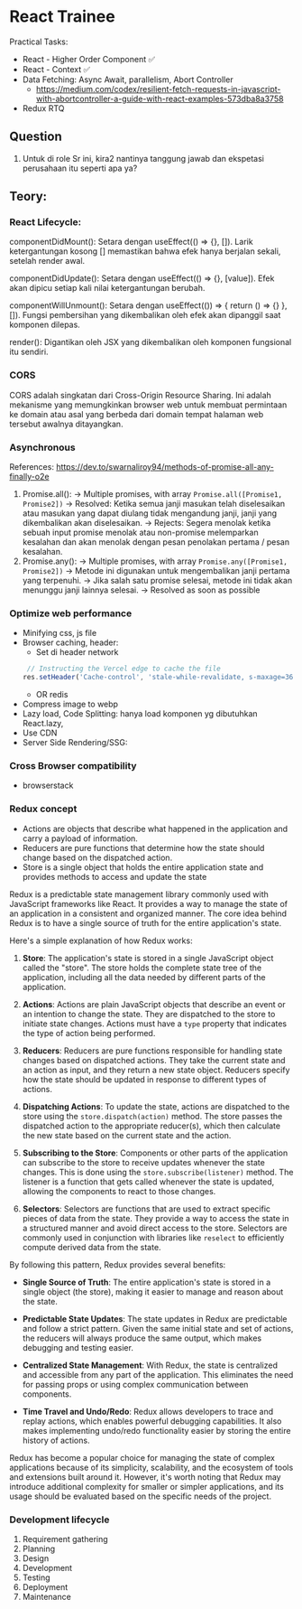 # React Trainee

Practical Tasks:
- React - Higher Order Component ✅
- React - Context ✅
- Data Fetching: Async Await, parallelism, Abort Controller
  - https://medium.com/codex/resilient-fetch-requests-in-javascript-with-abortcontroller-a-guide-with-react-examples-573dba8a3758
- Redux RTQ

## Question
1. Untuk di role Sr ini, kira2 nantinya tanggung jawab dan ekspetasi perusahaan itu seperti apa ya?

## Teory:
### React Lifecycle:
componentDidMount():  Setara dengan useEffect(() => {}, []). Larik ketergantungan kosong [] memastikan bahwa efek hanya berjalan sekali, setelah render awal.

componentDidUpdate(): Setara dengan useEffect(() => {}, [value]). Efek akan dipicu setiap kali nilai ketergantungan berubah.

componentWillUnmount(): Setara dengan useEffect(()) => { return () => {} }, []). Fungsi pembersihan yang dikembalikan oleh efek akan dipanggil saat komponen dilepas.

render(): Digantikan oleh JSX yang dikembalikan oleh komponen fungsional itu sendiri.

### CORS
CORS adalah singkatan dari Cross-Origin Resource Sharing. Ini adalah mekanisme yang memungkinkan browser web untuk membuat permintaan ke domain atau asal yang berbeda dari domain tempat halaman web tersebut awalnya ditayangkan.

### Asynchronous
References: https://dev.to/swarnaliroy94/methods-of-promise-all-any-finally-o2e
1. Promise.all(): 
    -> Multiple promises, with array `Promise.all([Promise1, Promise2])`
    -> Resolved: Ketika semua janji masukan telah diselesaikan atau masukan yang dapat diulang tidak mengandung janji, janji yang dikembalikan akan diselesaikan.
    -> Rejects: Segera menolak ketika sebuah input promise menolak atau non-promise melemparkan kesalahan dan akan menolak dengan pesan penolakan pertama / pesan kesalahan.
2. Promise.any(): 
    -> Multiple promises, with array `Promise.any([Promise1, Promise2])`
    -> Metode ini digunakan untuk mengembalikan janji pertama yang terpenuhi.
    -> Jika salah satu promise selesai, metode ini tidak akan menunggu janji lainnya selesai.
    -> Resolved as soon as possible

### Optimize web performance
- Minifying css, js file
- Browser caching, header:
  - Set di header network 
  ```ts
   // Instructing the Vercel edge to cache the file
  res.setHeader('Cache-control', 'stale-while-revalidate, s-maxage=3600') 
  ```
  - OR redis
- Compress image to webp
- Lazy load, Code Splitting: hanya load komponen yg dibutuhkan React.lazy,
- Use CDN
- Server Side Rendering/SSG:

### Cross Browser compatibility
- browserstack

### Redux concept
- Actions are objects that describe what happened in the application and carry a payload of information.
- Reducers are pure functions that determine how the state should change based on the dispatched action.
- Store is a single object that holds the entire application state and provides methods to access and update the state

Redux is a predictable state management library commonly used with JavaScript frameworks like React. It provides a way to manage the state of an application in a consistent and organized manner. The core idea behind Redux is to have a single source of truth for the entire application's state.

Here's a simple explanation of how Redux works:

1. **Store**: The application's state is stored in a single JavaScript object called the "store". The store holds the complete state tree of the application, including all the data needed by different parts of the application.

2. **Actions**: Actions are plain JavaScript objects that describe an event or an intention to change the state. They are dispatched to the store to initiate state changes. Actions must have a `type` property that indicates the type of action being performed.

3. **Reducers**: Reducers are pure functions responsible for handling state changes based on dispatched actions. They take the current state and an action as input, and they return a new state object. Reducers specify how the state should be updated in response to different types of actions.

4. **Dispatching Actions**: To update the state, actions are dispatched to the store using the `store.dispatch(action)` method. The store passes the dispatched action to the appropriate reducer(s), which then calculate the new state based on the current state and the action.

5. **Subscribing to the Store**: Components or other parts of the application can subscribe to the store to receive updates whenever the state changes. This is done using the `store.subscribe(listener)` method. The listener is a function that gets called whenever the state is updated, allowing the components to react to those changes.

6. **Selectors**: Selectors are functions that are used to extract specific pieces of data from the state. They provide a way to access the state in a structured manner and avoid direct access to the store. Selectors are commonly used in conjunction with libraries like `reselect` to efficiently compute derived data from the state.

By following this pattern, Redux provides several benefits:

- **Single Source of Truth**: The entire application's state is stored in a single object (the store), making it easier to manage and reason about the state.

- **Predictable State Updates**: The state updates in Redux are predictable and follow a strict pattern. Given the same initial state and set of actions, the reducers will always produce the same output, which makes debugging and testing easier.

- **Centralized State Management**: With Redux, the state is centralized and accessible from any part of the application. This eliminates the need for passing props or using complex communication between components.

- **Time Travel and Undo/Redo**: Redux allows developers to trace and replay actions, which enables powerful debugging capabilities. It also makes implementing undo/redo functionality easier by storing the entire history of actions.

Redux has become a popular choice for managing the state of complex applications because of its simplicity, scalability, and the ecosystem of tools and extensions built around it. However, it's worth noting that Redux may introduce additional complexity for smaller or simpler applications, and its usage should be evaluated based on the specific needs of the project.

### Development lifecycle
1. Requirement gathering
2. Planning
3. Design
4. Development
5. Testing
6. Deployment
7. Maintenance